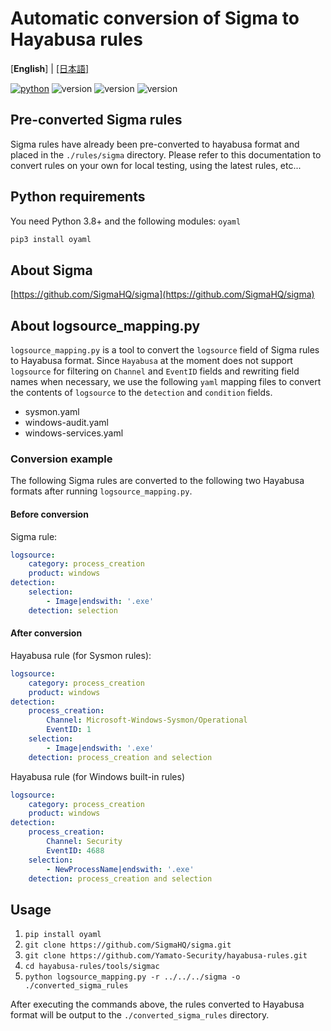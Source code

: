 # Automatic conversion of Sigma to Hayabusa rules

[**English**] | [\[日本語\]](README-Japanese.md)

[![python](https://img.shields.io/badge/python-3.8-blue)](https://www.python.org/)
![version](https://img.shields.io/badge/Platform-Win-green)
![version](https://img.shields.io/badge/Platform-Lin-green)
![version](https://img.shields.io/badge/Platform-Mac-green)

## Pre-converted Sigma rules

Sigma rules have already been pre-converted to hayabusa format and placed in the `./rules/sigma` directory. 
Please refer to this documentation to convert rules on your own for local testing, using the latest rules, etc...

## Python requirements

You need Python 3.8+ and the following modules: `oyaml`

```sh
pip3 install oyaml
```

## About Sigma

[https://github.com/SigmaHQ/sigma](https://github.com/SigmaHQ/sigma)

## About logsource_mapping.py
`logsource_mapping.py` is a tool to convert the `logsource` field of Sigma rules to Hayabusa format.
Since `Hayabusa` at the moment does not support `logsource` for filtering on `Channel` and `EventID` fields and rewriting field names when necessary, we use the following `yaml` mapping files to convert the contents of `logsource` to the `detection` and `condition` fields.
- sysmon.yaml
- windows-audit.yaml
- windows-services.yaml

### Conversion example
The following Sigma rules are converted to the following two Hayabusa formats after running `logsource_mapping.py`.

#### Before conversion
Sigma rule:
```yaml
logsource:
    category: process_creation
    product: windows
detection:
    selection:
        - Image|endswith: '.exe'
    detection: selection
```
#### After conversion
Hayabusa rule (for Sysmon rules):
```yaml
logsource:
    category: process_creation
    product: windows
detection:
    process_creation:
        Channel: Microsoft-Windows-Sysmon/Operational
        EventID: 1
    selection:
        - Image|endswith: '.exe'
    detection: process_creation and selection
```
Hayabusa rule (for Windows built-in rules)
```yaml
logsource:
    category: process_creation
    product: windows
detection:
    process_creation:
        Channel: Security
        EventID: 4688
    selection:
        - NewProcessName|endswith: '.exe'
    detection: process_creation and selection
```

## Usage

1. `pip install oyaml`
2. `git clone https://github.com/SigmaHQ/sigma.git`
3. `git clone https://github.com/Yamato-Security/hayabusa-rules.git`
4. `cd hayabusa-rules/tools/sigmac`
5. `python logsource_mapping.py -r ../../../sigma -o ./converted_sigma_rules`

After executing the commands above, the rules converted to Hayabusa format will be output to the `./converted_sigma_rules` directory.